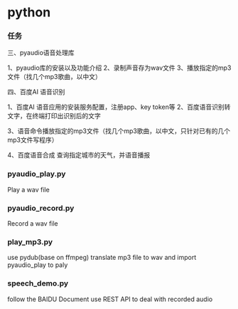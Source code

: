 # python

### 任务

三、pyaudio语音处理库

1、pyaudio库的安装以及功能介绍
2、录制声音存为wav文件
3、播放指定的mp3文件（找几个mp3歌曲，以中文）

四、百度AI 语音识别

1、百度AI 语音应用的安装服务配置，注册app、key token等
2、百度语音识别转文字，在终端打印出识别后的文字

3、语音命令播放指定的mp3文件（找几个mp3歌曲，以中文，只针对已有的几个mp3文件写程序）

4、百度语音合成
   查询指定城市的天气，并语音播报

 ### pyaudio_play.py
 Play a wav file
 
 ### pyaudio_record.py
 Record a wav file
 
 ### play_mp3.py
 use pydub(base on ffmpeg) translate mp3 file to wav and import pyaudio_play to paly 
 
 ### speech_demo.py
 follow the BAIDU Document use REST API to deal with recorded audio
